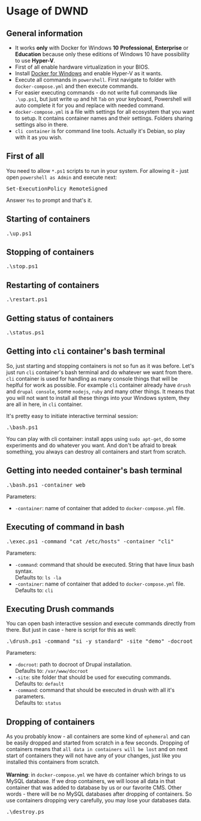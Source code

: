 # Usage of DWND

## General information
- It works **only** with Docker for Windows **10** **Professional**, **Enterprise** or **Education** because only these editions of Windows 10 have possibility to use **Hyper-V**.
- First of all enable hardware virtualization in your BIOS.
- Install [Docker for Windows](https://docs.docker.com/docker-for-windows/) and enable Hyper-V as it wants.
- Execute all commands in `powershell`. First navigate to folder with `docker-compose.yml` and then execute commands.
- For easier executing commands - do not write full commands like `.\up.ps1`, but just write `up` and hit `Tab` on your keyboard, Powershell will auto complete it for you and replace with needed command.
- `docker-compose.yml` is a file with settings for all ecosystem that you want to setup. It contains container names and their settings. Folders sharing settings also in there.
- `cli container` is for command line tools. Actually it's Debian, so play with it as you wish.

## First of all 
You need to allow `*.ps1` scripts to run in your system. For allowing it - just open `powershell as Admin` and execute next: 
<pre>
Set-ExecutionPolicy RemoteSigned
</pre>
Answer `Yes` to prompt and that's it. 

## Starting of containers
<pre>.\up.ps1</pre>

## Stopping of containers
<pre>.\stop.ps1</pre>

## Restarting of containers
<pre>.\restart.ps1</pre>

## Getting status of containers
<pre>.\status.ps1</pre>

## Getting into `cli` container's bash terminal
So, just starting and stopping containers is not so fun as it was before. Let's just run `cli` container's bash terminal and do whatever we want from there. `cli` container is used for handling as many console things that will be heplful for work as possible. For example `cli` container already have `drush` and `drupal console`, some `nodejs`, `ruby` and many other things. It means that you will not want to install all these things into your Windows system, they are all in here, in `cli` container.

It's pretty easy to initiate interactive terminal session:  

<pre>.\bash.ps1</pre>

You can play with cli container: install apps using `sudo apt-get`, do some experiments and do whatever you want. And don't be afraid to break something, you always can destroy all containers and start from scratch.

## Getting into needed container's bash terminal
<pre>.\bash.ps1 -container web</pre>
Parameters:
- `-container`: name of container that added to `docker-compose.yml` file.

## Executing of command in bash 
<pre>.\exec.ps1 -command "cat /etc/hosts" -container "cli"</pre>
Parameters:
- `-command`: command that should be executed. String that have linux bash syntax.
<br />Defaults to: `ls -la`
- `-container`: name of container that added to `docker-compose.yml` file.
<br />Defaults to: `cli`

## Executing Drush commands
You can open bash interactive session and execute commands directly from there. But just in case - here is script for this as well:

<pre>.\drush.ps1 -command "si -y standard" -site "demo" -docroot "/var/www/docroot"</pre>
Parameters:
- `-docroot`: path to docroot of Drupal installation.
<br />Defaults to: `/var/www/docroot`
- `-site`: site folder that should be used for executing commands.
<br />Defaults to: `default`
- `-command`: command that should be executed in drush with all it's parameters.
<br />Defaults to: `status`

## Dropping of containers
As you probably know - all containers are some kind of `ephemeral` and can be easily dropped and started from scratch in a few seconds. Dropping of containers means that `all data in containers will be lost` and on next start of containers they will not have any of your changes, just like you installed this containers from scratch. 
<br />
<br />
**Warning**: in `docker-compose.yml` we have `db` container which brings to us MySQL database. If we drop containers, we will loose all data in that container that was added to database by us or our favorite CMS. Other words - there will be no MySQL databases after dropping of containers. So use containers dropping very carefully, you may lose your databases data.

<pre>.\destroy.ps</pre>
